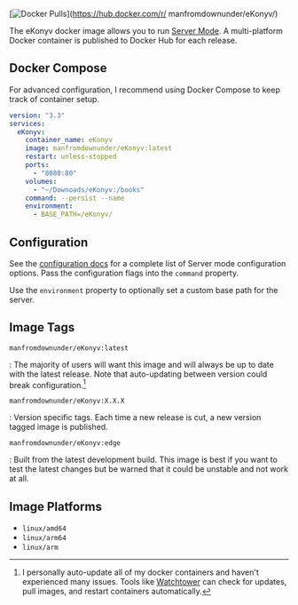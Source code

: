 [![Docker Pulls](https://img.shields.io/docker/pulls/manfromdownunder/eKonyv.svg)](https://hub.docker.com/r/
manfromdownunder/eKonyv/)

The eKonyv docker image allows you to run [Server Mode](../modes/server.md). A multi-platform Docker container is published to Docker Hub for each release.

## Docker Compose

For advanced configuration, I recommend using Docker Compose to keep track of container setup.

```yaml title="docker-compose.yml"
version: "3.3"
services:
  eKonyv:
    container_name: eKonyv
    image: manfromdownunder/eKonyv:latest
    restart: unless-stopped
    ports:
      - "8080:80"
    volumes:
      - "~/Downoads/eKonyv:/books"
    command: --persist --name
    environment:
      - BASE_PATH=/eKonyv/
```

## Configuration

See the [configuration docs](../configuration.md) for a complete list of Server mode configuration options. Pass the configuration flags into the `command` property.

Use the `environment` property to optionally set a custom base path for the server.

## Image Tags

`manfromdownunder/eKonyv:latest`

: The majority of users will want this image and will always be up to date with the latest release. Note that auto-updating between version could break configuration.[^1]

`manfromdownunder/eKonyv:X.X.X`

: Version specific tags. Each time a new release is cut, a new version tagged image is published.

`manfromdownunder/eKonyv:edge`

: Built from the latest development build. This image is best if you want to test the latest changes but be warned that it could be unstable and not work at all.

## Image Platforms

- `linux/amd64`
- `linux/arm64`
- `linux/arm`

[^1]: I personally auto-update all of my docker containers and haven't experienced many issues. Tools like [Watchtower](https://containrrr.dev/watchtower/) can check for updates, pull images, and restart containers automatically.
